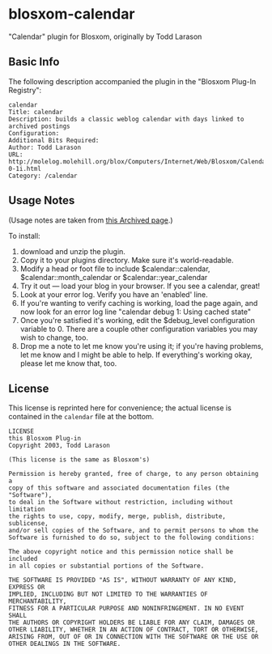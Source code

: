 # blosxom-calendar
"Calendar" plugin for Blosxom, originally by Todd Larason

## Basic Info
The following description accompanied the plugin in the "Blosxom
Plug-In Registry":

```
calendar
Title: calendar
Description: builds a classic weblog calendar with days linked to archived postings
Configuration:
Additional Bits Required:
Author: Todd Larason
URL: http://molelog.molehill.org/blox/Computers/Internet/Web/Blosxom/Calendar/calendar-0-1i.html
Category: /calendar
```

## Usage Notes
(Usage notes are taken from [this Archived page][notes].)

To install:

1. download and unzip the plugin.
2. Copy it to your plugins directory. Make sure it's world-readable.
3. Modify a head or foot file to include $calendar::calendar, $calendar::month_calendar or $calendar::year_calendar
4. Try it out — load your blog in your browser. If you see a calendar, great!
5. Look at your error log. Verify you have an 'enabled' line.
6. If you're wanting to verify caching is working, load the page again, and now look for an error log line "calendar debug 1: Using cached state"
7. Once you're satisfied it's working, edit the $debug_level configuration variable to 0. There are a couple other configuration variables you may wish to change, too.
8. Drop me a note to let me know you're using it; if you're having problems, let me know and I might be able to help. If everything's working okay, please let me know that, too.

[notes]: https://web.archive.org/web/20080225044801/http://molelog.molehill.org/blox/Computers/Internet/Web/Blosxom/Plugins/Calendar/calendar-0-6i.writeback

## License
This license is reprinted here for convenience; the actual license is contained in the `calendar` file at the bottom.

```
LICENSE
this Blosxom Plug-in
Copyright 2003, Todd Larason

(This license is the same as Blosxom's)

Permission is hereby granted, free of charge, to any person obtaining a
copy of this software and associated documentation files (the "Software"),
to deal in the Software without restriction, including without limitation
the rights to use, copy, modify, merge, publish, distribute, sublicense,
and/or sell copies of the Software, and to permit persons to whom the
Software is furnished to do so, subject to the following conditions:

The above copyright notice and this permission notice shall be included
in all copies or substantial portions of the Software.

THE SOFTWARE IS PROVIDED "AS IS", WITHOUT WARRANTY OF ANY KIND, EXPRESS OR
IMPLIED, INCLUDING BUT NOT LIMITED TO THE WARRANTIES OF MERCHANTABILITY,
FITNESS FOR A PARTICULAR PURPOSE AND NONINFRINGEMENT. IN NO EVENT SHALL
THE AUTHORS OR COPYRIGHT HOLDERS BE LIABLE FOR ANY CLAIM, DAMAGES OR
OTHER LIABILITY, WHETHER IN AN ACTION OF CONTRACT, TORT OR OTHERWISE,
ARISING FROM, OUT OF OR IN CONNECTION WITH THE SOFTWARE OR THE USE OR
OTHER DEALINGS IN THE SOFTWARE.
```
